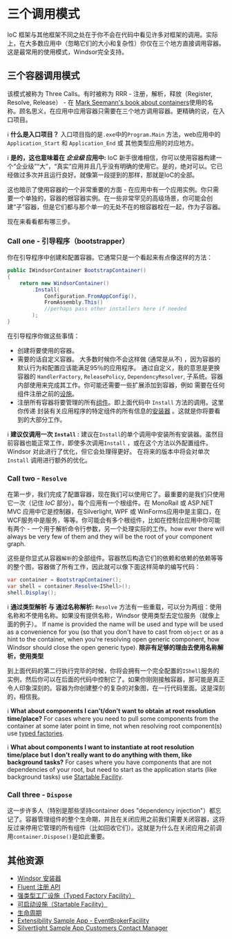 # 三个调用模式

IoC 框架与其他框架不同之处在于你不会在代码中看见许多对框架的调用。实际上，在大多数应用中（忽略它们的大小和复杂性）你仅在三个地方直接调用容器。这是最常用的使用模式，Windsor完全支持。

## 三个容器调用模式

该模式被称为 Three Calls。有时被称为 RRR - 注册，解析，释放（Register, Resolve, Release） - 在 [Mark Seemann's book about containers](http://www.manning.com/seemann/)使用的名称。顾名思义，在应用中应用容器只需要在三个地方调用容器。更精确的说，在入口项目。

:information_source: **什么是入口项目？** 入口项目指的是`.exe`中的`Program.Main` 方法，web应用中的 `Application_Start` 和 `Application_End` 或 其他类型应用的对应地方。

:information_source: **是的，这也意味着在 *企业级* 应用中:** IoC 新手很难相信，你可以使用容器构建一个“企业级”“大”，“真实”应用并且几乎没有明确的使用它。是的，绝对可以。它已经做过多次并且运行良好。就像第一段提到的那样，那就是IoC的全部。

这也暗示了使用容器的一个非常重要的方面 - 在应用中有一个应用实例。你只需要一个单独的，容器的根容器实例。在一些非常罕见的高级场景，你可能会创建“子”容器，但是它们都与那个单一的无处不在的根容器栓在一起，作为子容器。

现在来看看都有哪三步。

### Call one - 引导程序（bootstrapper）

你在引导程序中创建和配置容器。它通常只是一个看起来有点像这样的方法：

```csharp
public IWindsorContainer BootstrapContainer()
{
    return new WindsorContainer()
        .Install(
            Configuration.FromAppConfig(),
            FromAssembly.This()
            //perhaps pass other installers here if needed
        );
}
```

在引导程序你做这些事情：

* 创建将要使用的容器。
* 需要的话自定义容器。 大多数时候你不会这样做 (通常是从不) ，因为容器的默认行为和配置应该能满足95％的应用程序。 通过自定义，我的意思是更换容器的 `HandlerFactory`, `ReleasePolicy`, `DependencyResolver`, 子系统。容器内部使用来完成其工作。你可能还需要一些扩展添加到容器，例如 需要在任何组件注册之前的[设施](facilities.md)。
* 注册所有容器将要管理的所有[组件](services-and-components.md)。即上面代码中 `Install` 方法的调用。这里你传递 封装有关应用程序的特定组件的所有信息的[安装器](installers.md) 。这就是你将要看到的大部分工作。

:information_source: **建议仅调用一次 `Install` :** 建议在`Install`的单个调用中安装所有安装器。虽然目前容器也能正常工作，即使多次调用`Install` ，或在这个方法以外配置组件。Windsor 对此进行了优化，但它会处理得更好。 在将来的版本中将会对单次 `Install` 调用进行额外的优化。

### Call two - `Resolve`

在第一步，我们完成了配置容器，现在我们可以使用它了。最重要的是我们只使用它一次（记住 *IoC* 部分）。每个应用有一个根组件。在 MonoRail 或 ASP.NET MVC 应用中它是控制器，在Silverlight, WPF 或 WinForms应用中是主窗口，在WCF服务中是服务，等等。你可能会有多个根组件，比如在控制台应用中你可能有两个 - 一个用于解析命令行参数，另一个处理实际的工作。how ever there will always be very few of them and they will be the root of your component graph.

这些是你显式从容器`解析`的全部组件。容器然后构造它们的依赖和依赖的依赖等等的整个图，容器做了所有工作，因此就可以像下面这样简单的编写代码：

```csharp
var container = BootstrapContainer();
var shell = container.Resolve<IShell>();
shell.Display();
```

:information_source: **通过类型解析 与 通过名称解析:**  `Resolve` 方法有一些重载，可以分为两组：使用名称和不使用名称。如果没有提供名称，Windsor 使用类型去定位服务（就像上面的例子）。 If name is provided the name will be used and type will be used as a convenience for you (so that you don't have to cast from `object` or as a hint to the container, when you're resolving open generic component, how Windsor should close the open generic type). **除非有足够的理由去使用名称解析，使用类型**

到上面代码的第二行执行完毕的时候，你将会拥有一个完全配置的`IShell`服务的实例，然后你可以在后面的代码中控制它了。如果你刚刚接触容器，那可能是真正令人印象深刻的。容器为你创建整个的复杂的对象图，在一行代码里面。这是深刻的，相信我。

:information_source: **What about components I can't/don't want to obtain at root resolution time/place?** For cases where you need to pull some components from the container at some later point in time, not when resolving root component(s) use [typed factories](typed-factory-facility.md).

:information_source: **What about components I want to instantiate at root resolution time/place but I don't really want to do anything with them, like background tasks?** For cases where you have components that are not dependencies of your root, but need to start as the application starts (like background tasks) use [Startable Facility](startable-facility.md).

### Call three - `Dispose`

这一步许多人（特别是那些坚持container does "dependency injection"）都忘记了。容器管理组件的整个生命期，并且在关闭应用之前我们需要关闭容器，这将反过来停用它管理的所有组件（比如回收它们）。这就是为什么在关闭应用之前调用`container.Dispose()`是如此重要。

## 其他资源

* [Windsor 安装器](installers.md)
* [Fluent 注册 API](fluent-registration-api.md)
* [强类型工厂设施（Typed Factory Facility）](typed-factory-facility.md)
* [可启动设施（Startable Facility）](startable-facility.md)
* [生命周期](lifecycle.md)
* [Extensibility Sample App - EventBrokerFacility](sample-eventbrokerfacility.md)
* [Silvertlight Sample App Customers Contact Manager](sample-silverlight-customer-contact-manager.md)
